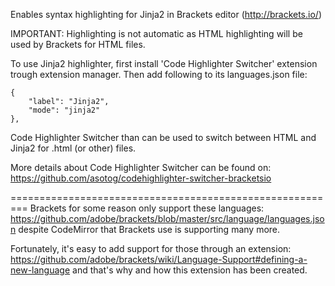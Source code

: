 Enables syntax highlighting for Jinja2 in Brackets editor (http://brackets.io/)

IMPORTANT:
Highlighting is not automatic as HTML highlighting
will be used by Brackets for HTML files.

To use Jinja2 highlighter, first install 'Code Highlighter Switcher'
extension trough extension manager.
Then add following to its languages.json file:

    {
        "label": "Jinja2",
        "mode": "jinja2"
    },

Code Highlighter Switcher than can be used to switch between HTML and Jinja2
for .html (or other) files.

More details about Code Highlighter Switcher can be found on:
https://github.com/asotog/codehighlighter-switcher-bracketsio

=========================================================
Brackets for some reason only support these languages:
https://github.com/adobe/brackets/blob/master/src/language/languages.json
despite CodeMirror that Brackets use is supporting many more.

Fortunately, it's easy to add support for those through an extension:
https://github.com/adobe/brackets/wiki/Language-Support#defining-a-new-language
and that's why and how this extension has been created.
